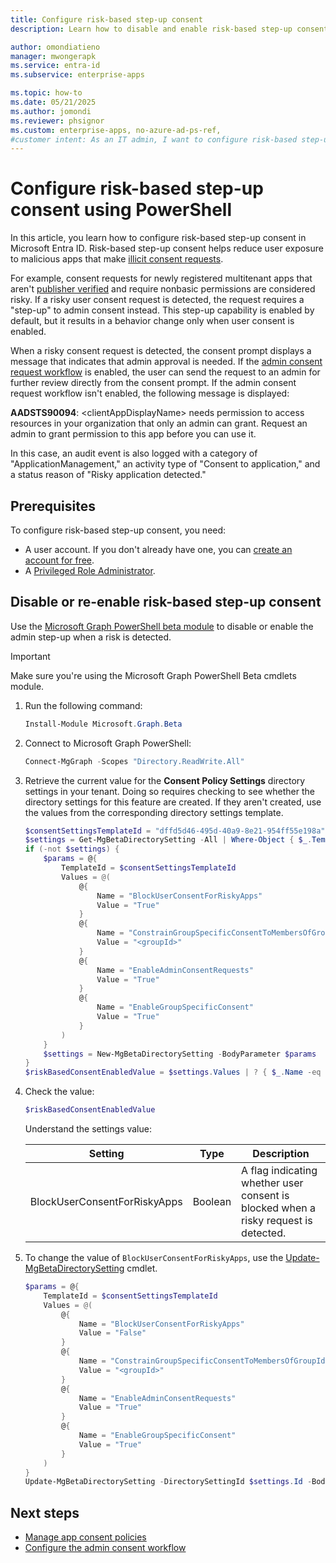 ```yaml
---
title: Configure risk-based step-up consent
description: Learn how to disable and enable risk-based step-up consent to reduce user exposure to malicious apps that make illicit consent requests.

author: omondiatieno
manager: mwongerapk
ms.service: entra-id
ms.subservice: enterprise-apps

ms.topic: how-to
ms.date: 05/21/2025
ms.author: jomondi
ms.reviewer: phsignor
ms.custom: enterprise-apps, no-azure-ad-ps-ref, 
#customer intent: As an IT admin, I want to configure risk-based step-up consent in Microsoft Entra ID using PowerShell, so that I can reduce user exposure to malicious apps and ensure that admin approval is required for risky consent requests.
---
```

# Configure risk-based step-up consent using PowerShell

In this article, you learn how to configure risk-based step-up consent in Microsoft Entra ID. Risk-based step-up consent helps reduce user exposure to malicious apps that make [illicit consent requests](/microsoft-365/security/office-365-security/detect-and-remediate-illicit-consent-grants). 

For example, consent requests for newly registered multitenant apps that aren't [publisher verified](~/identity-platform/publisher-verification-overview.md) and require nonbasic permissions are considered risky. If a risky user consent request is detected, the request requires a "step-up" to admin consent instead. This step-up capability is enabled by default, but it results in a behavior change only when user consent is enabled.

When a risky consent request is detected, the consent prompt displays a message that indicates that admin approval is needed. If the [admin consent request workflow](configure-admin-consent-workflow.md) is enabled, the user can send the request to an admin for further review directly from the consent prompt. If the admin consent request workflow isn't enabled, the following message is displayed:

**AADSTS90094**: \<clientAppDisplayName> needs permission to access resources in your organization that only an admin can grant. Request an admin to grant permission to this app before you can use it.

In this case, an audit event is also logged with a category of "ApplicationManagement," an activity type of "Consent to application,"  and a status reason of "Risky application detected."

## Prerequisites

To configure risk-based step-up consent, you need:

- A user account. If you don't already have one, you can [create an account for free](https://azure.microsoft.com/free/?WT.mc_id=A261C142F).
- A [Privileged Role Administrator](~/identity/role-based-access-control/permissions-reference.md#privileged-role-administrator).

## Disable or re-enable risk-based step-up consent

Use the [Microsoft Graph PowerShell beta module](/powershell/microsoftgraph/installation) to disable or enable the admin step-up when a risk is detected.

> [!IMPORTANT]
> Make sure you're using the Microsoft Graph PowerShell Beta cmdlets module.

1. Run the following command:

    ```powershell
    Install-Module Microsoft.Graph.Beta
    ```

1. Connect to Microsoft Graph PowerShell:

   ```powershell
   Connect-MgGraph -Scopes "Directory.ReadWrite.All"
   ```

1. Retrieve the current value for the **Consent Policy Settings** directory settings in your tenant. Doing so requires checking to see whether the directory settings for this feature are created. If they aren't created, use the values from the corresponding directory settings template.

    ```powershell
    $consentSettingsTemplateId = "dffd5d46-495d-40a9-8e21-954ff55e198a" # Consent Policy Settings
    $settings = Get-MgBetaDirectorySetting -All | Where-Object { $_.TemplateId -eq $consentSettingsTemplateId }
    if (-not $settings) {
        $params = @{
            TemplateId = $consentSettingsTemplateId
            Values = @(
                @{ 
                    Name = "BlockUserConsentForRiskyApps"
                    Value = "True"
                }
                @{ 
                    Name = "ConstrainGroupSpecificConsentToMembersOfGroupId"
                    Value = "<groupId>"
                }
                @{ 
                    Name = "EnableAdminConsentRequests"
                    Value = "True"
                }
                @{ 
                    Name = "EnableGroupSpecificConsent"
                    Value = "True"
                }
            )
        }
        $settings = New-MgBetaDirectorySetting -BodyParameter $params
    }
    $riskBasedConsentEnabledValue = $settings.Values | ? { $_.Name -eq "BlockUserConsentForRiskyApps" }
    ```

1. Check the value:

    ```powershell
    $riskBasedConsentEnabledValue
    ```

    Understand the settings value:

    | Setting       | Type         | Description  |
    | ------------- | ------------ | ------------ |
    | BlockUserConsentForRiskyApps   | Boolean |  A flag indicating whether user consent is blocked when a risky request is detected. |

1. To change the value of `BlockUserConsentForRiskyApps`, use the [Update-MgBetaDirectorySetting](/powershell/module/microsoft.graph.beta.identity.directorymanagement/update-mgbetadirectorysetting) cmdlet.

    ```powershell
    $params = @{
        TemplateId = $consentSettingsTemplateId
        Values = @(
            @{ 
                Name = "BlockUserConsentForRiskyApps"
                Value = "False"
            }
            @{ 
                Name = "ConstrainGroupSpecificConsentToMembersOfGroupId"
                Value = "<groupId>"
            }
            @{ 
                Name = "EnableAdminConsentRequests"
                Value = "True"
            }
            @{ 
                Name = "EnableGroupSpecificConsent"
                Value = "True"
            }
        )
    }
    Update-MgBetaDirectorySetting -DirectorySettingId $settings.Id -BodyParameter $params
    ```

## Next steps

- [Manage app consent policies](manage-app-consent-policies.md)
- [Configure the admin consent workflow](configure-admin-consent-workflow.md)
